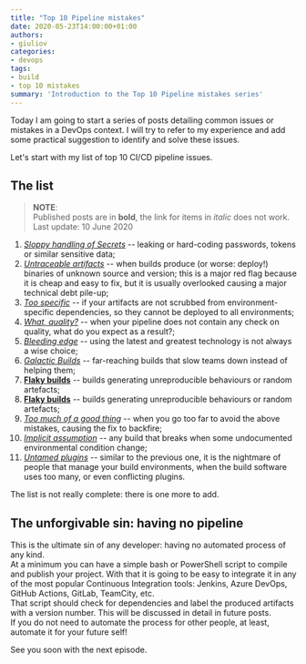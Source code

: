 ```yaml
---
title: "Top 10 Pipeline mistakes"
date: 2020-05-23T14:00:00+01:00
authors: 
- giuliov
categories:
- devops
tags:
- build
- top 10 mistakes
summary: 'Introduction to the Top 10 Pipeline mistakes series'
---
```


Today I am going to start a series of posts detailing common issues or mistakes in a DevOps context.
I will try to refer to my experience and add some practical suggestion to identify and solve these issues.

Let's start with my list of top 10 CI/CD pipeline issues.

## The list

> **NOTE**:  
> Published posts are in **bold**, the link for items in _italic_  does not work.  
> Last update: 10 June 2020

 1.	[_Sloppy handling of Secrets_](../sloppy-secrets-handling) -- leaking or hard-coding passwords, tokens or similar sensitive data;
 2.	[_Untraceable artifacts_](../untraceable-artifacts) -- when builds produce (or worse: deploy!) binaries of unknown source and version; this is a major red flag because it is cheap and easy to fix, but it is usually overlooked causing a major technical debt pile-up;
 3.	[_Too specific_](../too-specific) -- if your artifacts are not scrubbed from environment-specific dependencies, so they cannot be deployed to all environments;
 4.	[_What, quality?_](../what-quality) -- when your pipeline does not contain any check on quality, what do you expect as a result?;
 5.	[_Bleeding edge_](../bleeding-edge) -- using the latest and greatest technology is not always a wise choice;
 6.	[_Galactic Builds_](../galactic-builds) -- far-reaching builds that slow teams down instead of helping them;
 7.	[**Flaky builds**](../flaky-builds) -- builds generating unreproducible behaviours or random artefacts;
 7.	[**Flaky builds**](../../06/flaky-builds) -- builds generating unreproducible behaviours or random artefacts;
 8.	[_Too much of a good thing_](../too-much-of-a-good-thing) -- when you go too far to avoid the above mistakes, causing the fix to backfire;
 9.	[_Implicit assumption_](../implicit-assumption) -- any build that breaks when some undocumented environmental condition change;
10.	[_Untamed plugins_](../untamed-plugins) -- similar to the previous one, it is the nightmare of people that manage your build environments, when the build software uses too many, or even conflicting plugins.

The list is not really complete: there is one more to add.

## The unforgivable sin: having no pipeline

This is the ultimate sin of any developer: having no automated process of any kind.  
At a minimum you can have a simple bash or PowerShell script to compile and publish your project.
With that it is going to be easy to integrate it in any of the most popular Continuous Integration tools: Jenkins, Azure DevOps, GitHub Actions, GitLab, TeamCity, etc.  
That script should check for dependencies and label the produced artifacts with a version number. This will be discussed in detail in future posts.  
If you do not need to automate the process for other people, at least, automate it for your future self!

See you soon with the next episode.
